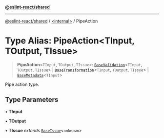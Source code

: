 [**@eslint-react/shared**](../../README.md)

***

[@eslint-react/shared](../../README.md) / [\<internal\>](../README.md) / PipeAction

# Type Alias: PipeAction\<TInput, TOutput, TIssue\>

> **PipeAction**\<`TInput`, `TOutput`, `TIssue`\>: [`BaseValidation`](../interfaces/BaseValidation.md)\<`TInput`, `TOutput`, `TIssue`\> \| [`BaseTransformation`](../interfaces/BaseTransformation.md)\<`TInput`, `TOutput`, `TIssue`\> \| [`BaseMetadata`](../interfaces/BaseMetadata.md)\<`TInput`\>

Pipe action type.

## Type Parameters

• **TInput**

• **TOutput**

• **TIssue** *extends* [`BaseIssue`](../interfaces/BaseIssue.md)\<`unknown`\>
